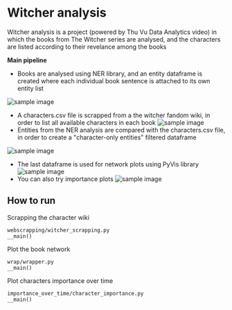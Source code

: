 # Witcher analysis
Witcher analysis is a project (powered by Thu Vu Data Analytics video) in which the books from The Witcher series are analysed, and the characters are listed according to their revelance among the books

**Main pipeline**
- Books are analysed using NER library, and an entity dataframe is created where each individual book sentence is
attached to its own entity list

![sample image](https://i.imgur.com/iKg2nyM.png)

- A characters.csv file is scrapped from a the witcher fandom wiki, in order to list all available characters in each book
![sample image](https://i.imgur.com/yM99aVF.png)
- Entities from the NER analysis are compared with the characters.csv file, in order to create a "character-only
entities" filtered dataframe

![sample image](https://i.imgur.com/UC3ekE0.png)
- The last dataframe is used for network plots using PyVis library
![sample image](https://i.imgur.com/d1l1ToA.png)
- You can also try importance plots
![sample image](https://i.imgur.com/XLigFm2.png)
## How to run
Scrapping the character wiki
```
webscrapping/witcher_scrapping.py
__main()
```
Plot the book network
```
wrap/wrapper.py
__main()
```
Plot characters importance over time
```
importance_over_time/character_importance.py
__main()
```
